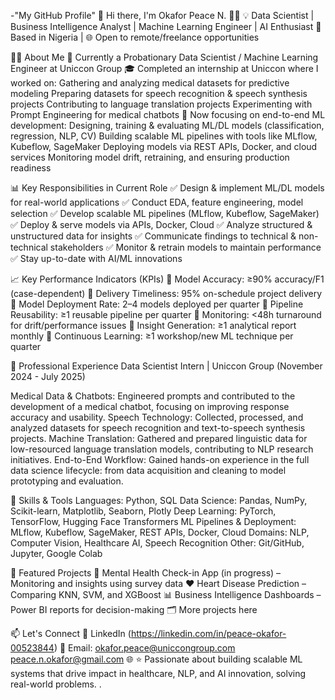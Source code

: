 -"My GitHub Profile" 👋 
Hi there, I'm Okafor Peace N. 👋👋
💡 Data Scientist | Business Intelligence Analyst | Machine Learning Engineer | AI Enthusiast 📍 Based in Nigeria | 🌐 Open to remote/freelance opportunities


👨‍💻 About Me
🎯 Currently a Probationary Data Scientist / Machine Learning Engineer at Uniccon Group
🎓 Completed an internship at Uniccon where I worked on:
Gathering and analyzing medical datasets for predictive modeling
Preparing datasets for speech recognition & speech synthesis projects
Contributing to language translation projects
Experimenting with Prompt Engineering for medical chatbots
🚀 Now focusing on end-to-end ML development:
Designing, training & evaluating ML/DL models (classification, regression, NLP, CV)
Building scalable ML pipelines with tools like MLflow, Kubeflow, SageMaker
Deploying models via REST APIs, Docker, and cloud services
Monitoring model drift, retraining, and ensuring production readiness


📊 Key Responsibilities in Current Role
✅ Design & implement ML/DL models for real-world applications
✅ Conduct EDA, feature engineering, model selection
✅ Develop scalable ML pipelines (MLflow, Kubeflow, SageMaker)
✅ Deploy & serve models via APIs, Docker, Cloud
✅ Analyze structured & unstructured data for insights
✅ Communicate findings to technical & non-technical stakeholders
✅ Monitor & retrain models to maintain performance
✅ Stay up-to-date with AI/ML innovations


📈 Key Performance Indicators (KPIs)
📌 Model Accuracy: ≥90% accuracy/F1 (case-dependent)
📌 Delivery Timeliness: 95% on-schedule project delivery
📌 Model Deployment Rate: 2–4 models deployed per quarter
📌 Pipeline Reusability: ≥1 reusable pipeline per quarter
📌 Monitoring: <48h turnaround for drift/performance issues
📌 Insight Generation: ≥1 analytical report monthly
📌 Continuous Learning: ≥1 workshop/new ML technique per quarter


💼 Professional Experience
Data Scientist Intern | Uniccon Group (November 2024 - July 2025)

Medical Data & Chatbots: Engineered prompts and contributed to the development of a medical chatbot, focusing on improving response accuracy and usability.
Speech Technology: Collected, processed, and analyzed datasets for speech recognition and text-to-speech synthesis projects.
Machine Translation: Gathered and prepared linguistic data for low-resourced language translation models, contributing to NLP research initiatives.
End-to-End Workflow: Gained hands-on experience in the full data science lifecycle: from data acquisition and cleaning to model prototyping and evaluation.

🔧 Skills & Tools
Languages: Python, SQL
Data Science: Pandas, NumPy, Scikit-learn, Matplotlib, Seaborn, Plotly
Deep Learning: PyTorch, TensorFlow, Hugging Face Transformers
ML Pipelines & Deployment: MLflow, Kubeflow, SageMaker, REST APIs, Docker, Cloud
Domains: NLP, Computer Vision, Healthcare AI, Speech Recognition
Other: Git/GitHub, Jupyter, Google Colab

📂 Featured Projects
🧠 Mental Health Check-in App (in progress) – Monitoring and insights using survey data
❤️ Heart Disease Prediction – Comparing KNN, SVM, and XGBoost
📊 Business Intelligence Dashboards – Power BI reports for decision-making
🗂️ More projects here


📫 Let's Connect
🔗 LinkedIn
(https://linkedin.com/in/peace-okafor-00523844)
📧 Email: okafor.peace@uniccongroup.com peace.n.okafor@gmail.com
🌐
⭐️ Passionate about building scalable ML systems that drive impact in healthcare, NLP, and AI innovation, solving real-world problems.
.

<!---
peaceful-1/peaceful-1 is a ✨ special ✨ repository because its `README.md` (this file) appears on your GitHub profile.
You can click the Preview link to take a look at your changes.
--->
